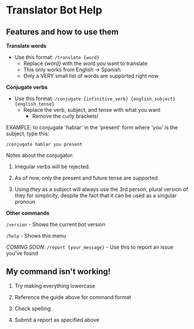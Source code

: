 # Translator Bot Help

## Features and how to use them

**Translate words**
- Use this format: `/translate {word}`
    - Replace *{word}* with the word you want to translate
    - This only works from English -> Spanish
    - Only a VERY small list of words are supported right now


**Conjugate verbs**
- Use this format: `/conjugate {infinitive_verb} {english_subject} {english_tense}`
    - Replace the verb, subject, and tense with what you want
        - Remove the curly brackets!

EXAMPLE: to conjugate 'hablar' in the 'present' form where 'you' is the subject, type this: 

`/conjugate hablar you present`

Notes about the conjugator:

1. Irregular verbs will be rejected.

2. As of now, only the present and future tense are supported

3. Using *they* as a subject will always use the 3rd person, plural version of they for simplicity, despite the fact that it can be used as a singular pronoun

**Other commands**

`/version` - Shows the current bot version

`/help` - Shows this menu

*COMING SOON:* `/report {your_message}` - Use this to report an issue you've found

## My command isn't working!

1. Try making everything lowercase

2. Reference the guide above for command format

3. Check spelling

4. Submit a report as specified above